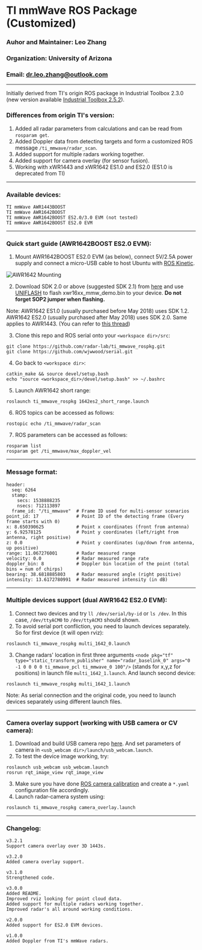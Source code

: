 # TI mmWave ROS Package (Customized)

### Auhor and Maintainer: Leo Zhang
### Organization: University of Arizona
### Email: dr.leo.zhang@outlook.com
---
Initially derived from TI's origin ROS package in Industrial Toolbox 2.3.0 (new version available [Industrial Toolbox 2.5.2](http://dev.ti.com/tirex/#/?link=Software%2FmmWave%20Sensors%2FIndustrial%20Toolbox)).

### Differences from origin TI's version:
1. Added all radar parameters from calculations and can be read from `rosparam get`.
2. Added Doppler data from detecting targets and form a customized ROS message `/ti_mmwave/radar_scan`.
3. Added support for multiple radars working together.
4. Added support for camera overlay (for sensor fusion).
5. Working with xWR1443 and xWR1642 ES1.0 and ES2.0 (ES1.0 is deprecated from TI)
---
### Available devices:
```
TI mmWave AWR1443BOOST
TI mmWave AWR1642BOOST
TI mmWave AWR1642BOOST ES2.0/3.0 EVM (not tested)
TI mmWave AWR1642BOOST ES2.0 EVM
```
---
### Quick start guide (AWR1642BOOST ES2.0 EVM):
1. Mount AWR1642BOOST ES2.0 EVM (as below), connect 5V/2.5A power supply and connect a micro-USB cable to host Ubuntu with [ROS Kinetic](http://wiki.ros.org/kinetic).
   
![](https://github.com/radar-lab/ti_mmwave_rospkg/raw/master/auxiliary/mounting.jpg "AWR1642 Mounting")

2. Download SDK 2.0 or above (suggested SDK 2.1) from [here](http://www.ti.com/tool/MMWAVE-SDK) and use [UNIFLASH](http://www.ti.com/tool/UNIFLASH) to flash xwr16xx_mmw_demo.bin to your device. **Do not forget SOP2 jumper when flashing.**

Note:
AWR1642 ES1.0 (usually purchased before May 2018) uses SDK 1.2. AWR1642 ES2.0 (usually purchased after May 2018) uses SDK 2.0. Same applies to AWR1443. (You can refer to [this thread](https://e2e.ti.com/support/sensors/f/1023/t/692195?tisearch=e2e-sitesearch&keymatch=%20user:356347))

3. Clone this repo and ROS serial onto your `<workspace dir>/src`:

```
git clone https://github.com/radar-lab/ti_mmwave_rospkg.git
git clone https://github.com/wjwwood/serial.git
```
4. Go back to `<workspace dir>`:

```
catkin_make && source devel/setup.bash
echo "source <workspace_dir>/devel/setup.bash" >> ~/.bashrc
```

5. Launch AWR1642 short range:
```
roslaunch ti_mmwave_rospkg 1642es2_short_range.launch
```

6. ROS topics can be accessed as follows:
```
rostopic echo /ti_mmwave/radar_scan
```
7. ROS parameters can be accessed as follows:
```
rosparam list
rosparam get /ti_mmwave/max_doppler_vel
```
---
### Message format:
```
header: 
  seq: 6264
  stamp: 
    secs: 1538888235
    nsecs: 712113897
  frame_id: "/ti_mmwave"  # Frame ID used for multi-sensor scenarios
point_id: 17              # Point ID of the detecting frame (Every frame starts with 0)
x: 8.650390625            # Point x coordinates (front from antenna)
y: 6.92578125             # Point y coordinates (left/right from antenna, right positive)
z: 0.0                    # Point y coordinates (up/down from antenna, up positive)
range: 11.067276001       # Radar measured range
velocity: 0.0             # Radar measured range rate
doppler_bin: 8            # Doppler bin location of the point (total bins = num of chirps)
bearing: 38.6818885803    # Radar measured angle (right positive)
intensity: 13.6172780991  # Radar measured intensity (in dB)
```
---
### Multiple devices support (dual AWR1642 ES2.0 EVM):
1. Connect two devices and try `ll /dev/serial/by-id` or `ls /dev`. In this case, `/dev/ttyACM0` to `/dev/ttyACM3` should shown.
2. To avoid serial port confliction, you need to launch devices separately. So for first device (it will open rviz):

```
roslaunch ti_mmwave_rospkg multi_1642_0.launch 
```
3. Change radars' location in first three arguments `<node pkg="tf" type="static_transform_publisher" name="radar_baselink_0" args="0 -1 0 0 0 0 ti_mmwave_pcl ti_mmwave_0 100"/>` (stands for x,y,z for positions) in launch file `multi_1642_1.launch`. And launch second device:

```
roslaunch ti_mmwave_rospkg multi_1642_1.launch 
```

Note: As serial connection and the original code, you need to launch devices separately using different launch files.

---
### Camera overlay support (working with USB camera or CV camera):
1. Download and build USB camera repo [here](https://github.com/radar-lab/usb_webcam`). And set parameters of camera in `<usb_webcam dir>/launch/usb_webcam.launch`.
2. To test the device image working, try:
```
roslaunch usb_webcam usb_webcam.launch
rosrun rqt_image_view rqt_image_view  
```
3. Make sure you have done [ROS camera calibration](http://wiki.ros.org/camera_calibration) and create a `*.yaml` configuration file accordingly.
4. Launch radar-camera system using:
```
roslaunch ti_mmwave_rospkg camera_overlay.launch
```

---
### Changelog:

```
v3.2.1
Support camera overlay over 3D 1443s.

v3.2.0
Added camera overlay support.

v3.1.0
Strengthened code.

v3.0.0
Added README.
Improved rviz looking for point cloud data.
Added support for multiple radars working together. 
Improved radar's all around working conditions.

v2.0.0
Added support for ES2.0 EVM devices.

v1.0.0
Added Doppler from TI's mmWave radars.
```